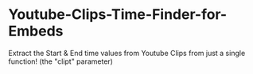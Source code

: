 # Youtube-Clips-Time-Finder-for-Embeds
Extract the Start &amp; End time values from Youtube Clips from just a single function! (the "clipt" parameter)
